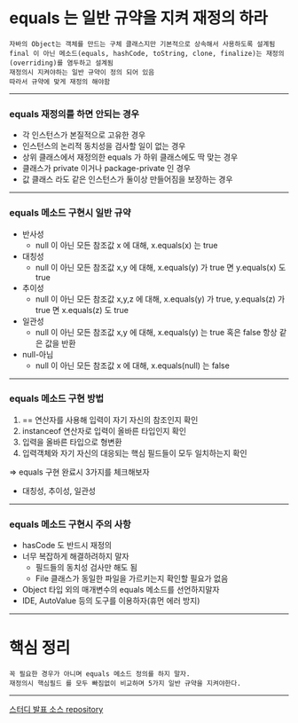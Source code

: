 # equals 는 일반 규약을 지켜 재정의 하라


```
자바의 Object는 객체를 만드는 구체 클래스지만 기본적으로 상속해서 사용하도록 설계됨  
final 이 아닌 메소드(equals, hashCode, toString, clone, finalize)는 재정의(overriding)를 염두하고 설계됨
재정의시 지켜야하는 일반 규약이 정의 되어 있음
따라서 규약에 맞게 재정의 해야함
```
---

### equals 재정의를 하면 안되는 경우

* 각 인스턴스가 본질적으로 고유한 경우
* 인스턴스의 논리적 동치성을 검사할 일이 없는 경우
* 상위 클래스에서 재정의한 equals 가 하위 클래스에도 딱 맞는 경우
* 클래스가 private 이거나 package-private 인 경우
* 값 클래스 라도 같은 인스턴스가 둘이상 만들어짐을 보장하는 경우

---

### equals 메소드 구현시 일반 규약

* 반사성
  * null 이 아닌 모든 참조값 x 에 대해, x.equals(x) 는 true  
* 대칭성
  * null 이 아닌 모든 참조값 x,y 에 대해, x.equals(y) 가 true 면 y.equals(x) 도 true
* 추이성
  * null 이 아닌 모든 참조값 x,y,z 에 대해, x.equals(y) 가 true, y.equals(z) 가 true 면 x.equals(z) 도 true 
* 일관성
  * null 이 아닌 모든 참조값 x,y 에 대해, x.equals(y) 는 true 혹은 false 항상 같은 값을 반환
* null-아님
  * null 이 아닌 모든 참조값 x 에 대해, x.equals(null) 는 false

---

### equals 메소드 구현 방법

1. == 연산자를 사용해 입력이 자기 자신의 참조인지 확인
2. instanceof 연산자로 입력이 올바른 타입인지 확인
3. 입력을 올바른 타입으로 형변환
4. 입력객체와 자기 자신의 대응되는 핵심 필드들이 모두 일치하는지 확인

=> equals 구현 완료시 3가지를 체크해보자
* 대칭성, 추이성, 일관성

---

### equals 메소드 구현시 주의 사항

* hasCode 도 반드시 재정의
* 너무 복잡하게 해결하려하지 말자
  * 필드들의 동치성 검사만 해도 됨
  * File 클래스가 동일한 파일을 가르키는지 확인할 필요가 없음
* Object 타입 외의 매개변수의 equals 메소드를 선언하지말자
* IDE, AutoValue 등의 도구를 이용하자(휴먼 에러 방지)

---

# 핵심 정리

```
꼭 필요한 경우가 아니며 equals 메소드 정의를 하지 말자.
재정의시 핵심필드 를 모두 빠짐없이 비교하며 5가지 일반 규약을 지켜야한다.
```

---

[스터디 발표 소스 repository](https://github.com/EffectiveStudy/leesangho/blob/main/src/main/java/com/github/sangholee/dev/effectivejavastudy/study02_item10)
